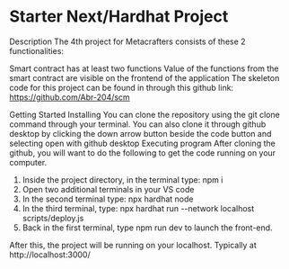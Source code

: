 # Starter Next/Hardhat Project
Description
The 4th project for Metacrafters consists of these 2 functionalities:

Smart contract has at least two functions
Value of the functions from the smart contract are visible on the frontend of the application
The skeleton code for this project can be found in through this github link: https://github.com/Abr-204/scm

Getting Started
Installing
You can clone the repository using the git clone <link to repository> command through your terminal.
You can also clone it through github desktop by clicking the down arrow button beside the code button and selecting open with github desktop
Executing program
After cloning the github, you will want to do the following to get the code running on your computer.

1. Inside the project directory, in the terminal type: npm i
2. Open two additional terminals in your VS code
3. In the second terminal type: npx hardhat node
4. In the third terminal, type: npx hardhat run --network localhost scripts/deploy.js
5. Back in the first terminal, type npm run dev to launch the front-end.

After this, the project will be running on your localhost. 
Typically at http://localhost:3000/
